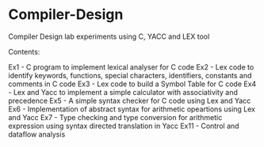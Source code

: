 # Compiler-Design
Compiler Design lab experiments using C, YACC and LEX tool

Contents:

Ex1 - C program to implement lexical analyser for C code
Ex2 - Lex code to identify keywords, functions, special characters, identifiers, constants and comments in C code
Ex3 - Lex code to build a Symbol Table for C code
Ex4 - Lex and Yacc to implement a simple calculator with associativity and precedence
Ex5 - A simple syntax checker for C code using Lex and Yacc
Ex6 - Implementation of abstract syntax for arithmetic opeartions using Lex and Yacc
Ex7 - Type checking and type conversion for arithmetic expression using syntax directed translation in Yacc
Ex11 - Control and dataflow analysis
